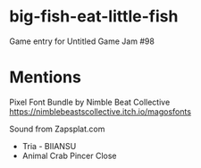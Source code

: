 # big-fish-eat-little-fish
Game entry for Untitled Game Jam #98

# Mentions
Pixel Font Bundle by Nimble Beat Collective
https://nimblebeastscollective.itch.io/magosfonts

Sound from Zapsplat.com
- Tria - BIIANSU
- Animal Crab Pincer Close